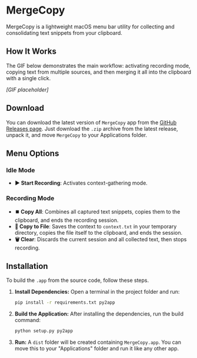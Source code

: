 # MergeCopy

MergeCopy is a lightweight macOS menu bar utility for collecting and consolidating text snippets from your clipboard.

## How It Works

The GIF below demonstrates the main workflow: activating recording mode, copying text from multiple sources, and then merging it all into the clipboard with a single click.

*[GIF placeholder]*

## Download

You can download the latest version of `MergeCopy` app from the [GitHub Releases page](https://github.com/mmvpm/MergeCopy/releases). Just download the `.zip` archive from the latest release, unpack it, and move `MergeCopy` to your Applications folder.

## Menu Options

### Idle Mode
*   **▶️ Start Recording**: Activates context-gathering mode.

### Recording Mode
*   **⏹️ Copy All**: Combines all captured text snippets, copies them to the clipboard, and ends the recording session.
*   **📄 Copy to File**: Saves the context to `context.txt` in your temporary directory, copies the file itself to the clipboard, and ends the session.
*   **🗑 Clear**: Discards the current session and all collected text, then stops recording.

## Installation

To build the `.app` from the source code, follow these steps.

1.  **Install Dependencies:**
    Open a terminal in the project folder and run:
    ```bash
    pip install -r requirements.txt py2app
    ```

2.  **Build the Application:**
    After installing the dependencies, run the build command:
    ```bash
    python setup.py py2app
    ```

3.  **Run:**
    A `dist` folder will be created containing `MergeCopy.app`. You can move this to your "Applications" folder and run it like any other app.
